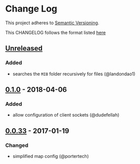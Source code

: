 # Change Log

This project adheres to [Semantic Versioning](http://semver.org/).

This CHANGELOG follows the format listed [here](https://github.com/sensu-plugins/community/blob/master/HOW_WE_CHANGELOG.md)

## [Unreleased]
### Added
- searches the `MIB` folder recursively for files (@landondao1)

## [0.1.0] - 2018-04-06
### Added
- allow configuration of client sockets (@dudefellah)

## [0.0.33] - 2017-01-19
### Changed
- simplified map config (@portertech)

[Unreleased]: https://github.com/sensu-plugins/sensu-extensions-snmp-trap/compare/0.1.0...HEAD
[0.1.0]: https://github.com/sensu-plugins/sensu-extensions-snmp-trap/compare/v0.0.33...0.1.0
[0.0.33]: https://github.com/sensu-plugins/sensu-extensions-snmp-trap/compare/v0.0.32...v0.0.33
[0.0.32]: https://github.com/sensu-plugins/sensu-extensions-snmp-trap/compare/v0.0.31...v0.0.32
[0.0.31]: https://github.com/sensu-plugins/sensu-extensions-snmp-trap/compare/v0.0.30...v0.0.31
[0.0.30]: https://github.com/sensu-plugins/sensu-extensions-snmp-trap/compare/v0.0.29...v0.0.30
[0.0.29]: https://github.com/sensu-plugins/sensu-extensions-snmp-trap/compare/v0.0.28...v0.0.29
[0.0.28]: https://github.com/sensu-plugins/sensu-extensions-snmp-trap/compare/v0.0.27...v0.0.28
[0.0.27]: https://github.com/sensu-plugins/sensu-extensions-snmp-trap/compare/v0.0.26...v0.0.27
[0.0.26]: https://github.com/sensu-plugins/sensu-extensions-snmp-trap/compare/v0.0.25...v0.0.26
[0.0.25]: https://github.com/sensu-plugins/sensu-extensions-snmp-trap/compare/v0.0.24...v0.0.25
[0.0.24]: https://github.com/sensu-plugins/sensu-extensions-snmp-trap/compare/v0.0.23...v0.0.24
[0.0.23]: https://github.com/sensu-plugins/sensu-extensions-snmp-trap/compare/v0.0.22...v0.0.23
[0.0.22]: https://github.com/sensu-plugins/sensu-extensions-snmp-trap/compare/v0.0.21...v0.0.22
[0.0.21]: https://github.com/sensu-plugins/sensu-extensions-snmp-trap/compare/v0.0.20...v0.0.21
[0.0.20]: https://github.com/sensu-plugins/sensu-extensions-snmp-trap/compare/v0.0.19...v0.0.20
[0.0.19]: https://github.com/sensu-plugins/sensu-extensions-snmp-trap/compare/v0.0.18...v0.0.19
[0.0.18]: https://github.com/sensu-plugins/sensu-extensions-snmp-trap/compare/v0.0.17...v0.0.18
[0.0.17]: https://github.com/sensu-plugins/sensu-extensions-snmp-trap/compare/v0.0.16...v0.0.17
[0.0.16]: https://github.com/sensu-plugins/sensu-extensions-snmp-trap/compare/v0.0.15...v0.0.16
[0.0.15]: https://github.com/sensu-plugins/sensu-extensions-snmp-trap/compare/v0.0.14...v0.0.15
[0.0.14]: https://github.com/sensu-plugins/sensu-extensions-snmp-trap/compare/v0.0.13...v0.0.14
[0.0.13]: https://github.com/sensu-plugins/sensu-extensions-snmp-trap/compare/v0.0.12...v0.0.13
[0.0.12]: https://github.com/sensu-plugins/sensu-extensions-snmp-trap/compare/v0.0.11...v0.0.12
[0.0.11]: https://github.com/sensu-plugins/sensu-extensions-snmp-trap/compare/v0.0.10...v0.0.11
[0.0.10]: https://github.com/sensu-plugins/sensu-extensions-snmp-trap/compare/v0.0.9...v0.0.10
[0.0.9]: https://github.com/sensu-plugins/sensu-extensions-snmp-trap/compare/v0.0.8...v0.0.9
[0.0.8]: https://github.com/sensu-plugins/sensu-extensions-snmp-trap/compare/v0.0.7...v0.0.8
[0.0.7]: https://github.com/sensu-plugins/sensu-extensions-snmp-trap/compare/v0.0.6...v0.0.7
[0.0.6]: https://github.com/sensu-plugins/sensu-extensions-snmp-trap/compare/v0.0.5...v0.0.6
[0.0.5]: https://github.com/sensu-plugins/sensu-extensions-snmp-trap/compare/v0.0.4...v0.0.5
[0.0.4]: https://github.com/sensu-plugins/sensu-extensions-snmp-trap/compare/v0.0.3...v0.0.4
[0.0.3]: https://github.com/sensu-plugins/sensu-extensions-snmp-trap/compare/v0.0.2...v0.0.3
[0.0.2]: https://github.com/sensu-plugins/sensu-extensions-snmp-trap/compare/v0.0.1...v0.0.2
